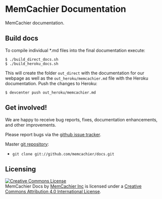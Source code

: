 # MemCachier Documentation

MemCachier documentation.

## Build docs

To compile individual \*.md files into the final documentation execute:

```shell
$ ./build_direct_docs.sh
$ ./build_heroku_docs.sh
```

This will create the folder `out_direct` with the documentation for our webpage
as well as the `out_heroku/memcachier.md` file with the Heroku documentation.
Push the changes to Heroku:

```shell
$ devcenter push out_heroku/memcachier.md
```

## Get involved!

We are happy to receive bug reports, fixes, documentation
enhancements, and other improvements.

Please report bugs via the [github issue
tracker](http://github.com/memcachier/docs/issues).

Master [git repository](http://github.com/memcachier/docs):

- `git clone git://github.com/memcachier/docs.git`

## Licensing

<a rel="license"
href="http://creativecommons.org/licenses/by/4.0/"><img alt="Creative
Commons License" style="border-width:0"
src="https://i.creativecommons.org/l/by/4.0/88x31.png" /></a><br
/><span xmlns:dct="http://purl.org/dc/terms/"
property="dct:title">MemCachier Docs </span> by <a
xmlns:cc="http://creativecommons.org/ns#"
href="https://github.com/memcachier/docs"
property="cc:attributionName" rel="cc:attributionURL">MemCachier
Inc</a> is licensed under a <a rel="license"
href="http://creativecommons.org/licenses/by/4.0/">Creative Commons
Attribution 4.0 International License</a>.
